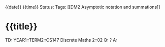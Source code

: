 {{date}} {{time}}
Status: 
Tags: [[DM2 Asymptotic notation and summations]]
# {{title}}

TD: YEAR1::TERM2::CS147 Discrete Maths 2::02
Q: 
?
A: